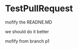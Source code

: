 TestPullRequest
===============


mofify the READNE.MD

we should  do it better

mofify from branch p1
